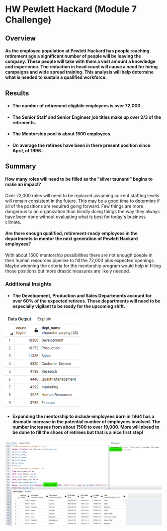 # HW Pewlett Hackard (Module 7 Challenge)

## Overview

#### As the employee population at Pewlett Hackard has people reaching retirement age a significant number of people will be leaving the company.  These people will take with them a vast amount a knowledge and experience.  The reduction in head count will cause a need for hiring campaigns and wide spread training.  This analysis will help determine what is needed to sustain a qualified workforce.

## Results

* #### The number of retirement eligibile employees is over 72,000.  

* #### The Senior Staff and Senior Engineer job titles make up over 2/3 of the retirments.

* #### The Mentorship pool is about 1500 employees.

* #### On average the retirees have been in there present position since April, of 1996.

## Summary

#### How many roles will need to be filled as the "silver tsunami" begins to make an impact?
Over 72,000 roles will need to be replaced assuming current staffing levels will remain consistent in the future.  This may be a good time to determine if all of the positions are required going forward.  Few things are more dangerous to an organization than blindly doing things the way they always have been done without evaluating what is best for today's business climate.

#### Are there enough qualified, retirement-ready employees in the departments to mentor the next generation of Pewlett Hackard employees?
With about 1500 mentorship possibilities there are not enough poeple in their human resources pipeline to fill the 72,000 plus expected openings.  Maybe widening the criteria for the mentorship program would help in filling those positions but more drastic measures are likely needed.

### Additional Insights

* #### The Development, Production and Sales Departments account for over 60% of the expected retirees.  These departments will need to be especially vigilant to be ready for the upcoming shift.
![](https://github.com/ethiry99/HW7_Pewlett_Hackard/blob/main/Resources/retirees_by_department.png)

* #### Expanding the mentorship to include employees born in 1964 has a dramatic increase in the potential number of employees involved.  The number increases from about 1500 to over 19,000.  More will nbeed to be done to fill the shoes of retirees but that is a nice first step!
![](https://github.com/ethiry99/HW7_Pewlett_Hackard/blob/main/Resources/refactored_mentor.png)
  
